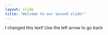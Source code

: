 ```yaml
---
layout: slide
title: "Welcome to our second slide!"
---
```

I changed this text!
Use the left arrow to go back
